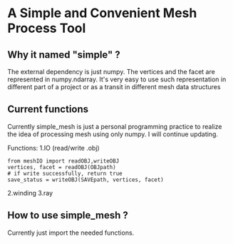 # A Simple and Convenient Mesh Process Tool
## Why it named "simple" ?
The external dependency is just numpy. The vertices and the facet are represented in numpy.ndarray. It's very easy to use such representation in different part of a project or as a transit in different mesh data structures
## Current functions
Currently simple_mesh is just a personal programming practice to realize the idea of processing mesh using only numpy. I will continue updating.

Functions:
1.IO (read/write .obj)
```
from meshIO import readOBJ,writeOBJ
vertices, facet = readOBJ(OBJpath)
# if write successfully, return true
save_status = writeOBJ(SAVEpath, vertices, facet)
```
2.winding
3.ray

## How to use simple_mesh ?
Currently just import the needed functions.

